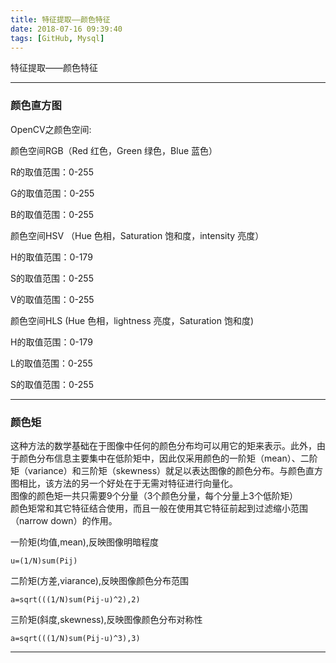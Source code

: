 ```yaml
---
title: 特征提取——颜色特征
date: 2018-07-16 09:39:40
tags: [GitHub, Mysql]
---
```


特征提取——颜色特征
<!--more-->

---
### 颜色直方图

OpenCV之颜色空间:

颜色空间RGB（Red 红色，Green 绿色，Blue 蓝色）

R的取值范围：0-255

G的取值范围：0-255

B的取值范围：0-255

颜色空间HSV （Hue 色相，Saturation 饱和度，intensity 亮度）

H的取值范围：0-179

S的取值范围：0-255

V的取值范围：0-255

颜色空间HLS (Hue 色相，lightness 亮度，Saturation 饱和度)

H的取值范围：0-179

L的取值范围：0-255

S的取值范围：0-255

---

### 颜色矩

这种方法的数学基础在于图像中任何的颜色分布均可以用它的矩来表示。此外，由于颜色分布信息主要集中在低阶矩中，因此仅采用颜色的一阶矩（mean）、二阶矩（variance）和三阶矩（skewness）就足以表达图像的颜色分布。与颜色直方图相比，该方法的另一个好处在于无需对特征进行向量化。<br>图像的颜色矩一共只需要9个分量（3个颜色分量，每个分量上3个低阶矩）<br>颜色矩常和其它特征结合使用，而且一般在使用其它特征前起到过滤缩小范围（narrow down）的作用。 

一阶矩(均值,mean),反映图像明暗程度
```
u=(1/N)sum(Pij)
```

二阶矩(方差,viarance),反映图像颜色分布范围
```
a=sqrt(((1/N)sum(Pij-u)^2),2)
```

三阶矩(斜度,skewness),反映图像颜色分布对称性
```
a=sqrt(((1/N)sum(Pij-u)^3),3)
```

---

